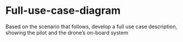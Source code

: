 # Full-use-case-diagram
Based on the scenario that follows, develop a full use case description, showing the pilot and the drone’s on-board system
